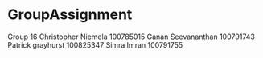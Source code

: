 # GroupAssignment
Group 16
Christopher Niemela 100785015
Ganan Seevananthan 100791743
Patrick grayhurst 100825347
Simra Imran 100791755